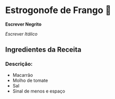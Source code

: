 # Estrogonofe de Frango :baby_chick:

**Escrever Negrito**

_Escrever Itálico_

## Ingredientes da Receita ##

### Descrição:

- Macarrão
- Molho de tomate
-  Sal
- Sinal de menos e espaço
